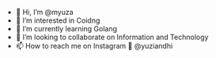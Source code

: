 - 👋 Hi, I’m @myuza
- 👀 I’m interested in Coidng
- 🌱 I’m currently learning Golang
- 💞️ I’m looking to collaborate on Information and Technology
- 📫 How to reach me on Instagram 🥷 @yuziandhi

<!---
myuza/myuza is a ✨ special ✨ repository because its `README.md` (this file) appears on your GitHub profile.
You can click the Preview link to take a look at your changes.
--->
